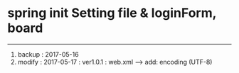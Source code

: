 # spring init Setting file & loginForm, board 
------

1. backup : 2017-05-16
2. modify : 2017-05-17 : ver1.0.1 : web.xml -->  add: encoding (UTF-8)